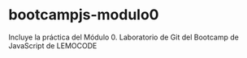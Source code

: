 # bootcampjs-modulo0
Incluye la práctica del Módulo 0. Laboratorio de Git del Bootcamp de JavaScript de LEMOCODE
